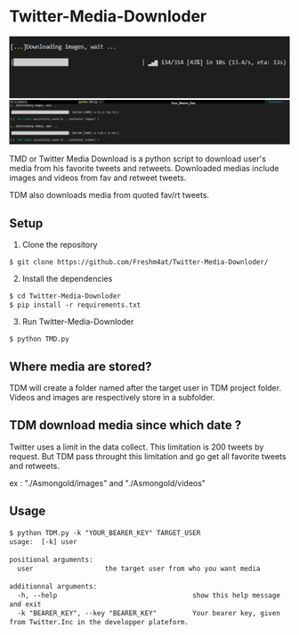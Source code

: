 # Twitter-Media-Downloder

![alt text](https://github.com/Freshm4at/Twitter-Media-Downloder/blob/main/readme%20assets/downloading_in_progress.png)
![alt text](https://github.com/Freshm4at/Twitter-Media-Downloder/blob/main/readme%20assets/media_downloaded.png)

TMD or Twitter Media Download is a python script to download user's media from his favorite tweets and retweets.
Downloaded medias include images and videos from fav and retweet tweets.

TDM also downloads media from quoted fav/rt tweets.

## Setup
1) Clone the repository

```
$ git clone https://github.com/Freshm4at/Twitter-Media-Downloder/
```

2) Install the dependencies

```
$ cd Twitter-Media-Downloder
$ pip install -r requirements.txt
```

3) Run Twitter-Media-Downloder

```
$ python TMD.py 
```

## Where media are stored?
TDM will create a folder named after the target user in TDM project folder. 
Videos and images are respectively store in a subfolder.

## TDM download media since which date ?
Twitter uses a limit in the data collect. This limitation is 200 tweets by request. But TDM pass throught this limitation and go get all favorite tweets and retweets.

ex : "./Asmongold/images" and "./Asmongold/videos"

## Usage
```
$ python TDM.py -k "YOUR_BEARER_KEY" TARGET_USER
usage:  [-k] user

positional arguments:
  user                  the target user from who you want media 
                        
additionnal arguments:
  -h, --help                                  show this help message and exit
  -k "BEARER_KEY", --key "BEARER_KEY"         Your bearer key, given from Twitter.Inc in the developper plateform. 

```

